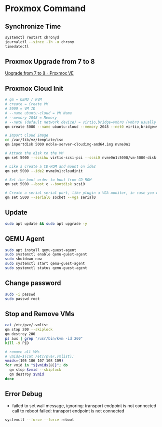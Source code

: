 # Proxmox Command

## Synchronize Time

```bash
systemctl restart chronyd
journalctl --since -1h -u chrony
timedatectl
```

## Proxmox  Upgrade from 7  to 8

[Upgrade from 7 to 8 - Proxmox VE](https://pve.proxmox.com/wiki/Upgrade_from_7_to_8)

## Proxmox Cloud Init

```bash
# qm = QEMU / KVM
# create = Create VM
# 5000 = VM ID
# --name ubuntu-cloud = VM Name
# --memory 2048 = Memory
# --net0 (default network device) = virtio,bridge=vmbr0 (vmbr0 usually is the default bridge of Proxmox)
qm create 5000 --name ubuntu-cloud --memory 2048 --net0 virtio,bridge=vmbr0 --cores 2 --description "Ubuntu 20.04 Cloud Init"

# Import Cloud Image
cd /var/lib/vz/template/iso
qm importdisk 5000 noble-server-cloudimg-amd64.img nvme0n1

# Attach the disk to the VM
qm set 5000 --scsihw virtio-scsi-pci --scsi0 nvme0n1:5000/vm-5000-disk-0.raw

# Like a create a CD-ROM and mount on ide2
qm set 5000 --ide2 nvme0n1:cloudinit

# Set the boot order to boot from CD-ROM
qm set 5000 --boot c --bootdisk scsi0

# Create a serial serial port, like plugin a VGA monitor, in case you cannot access the VM via SSH
qm set 5000 --serial0 socket --vga serial0
```

## Update

```bash
sudo apt update && sudo apt upgrade -y
```

## QEMU Agent

```sh
sudo apt install qemu-guest-agent
sudo systemctl enable qemu-guest-agent
sudo shutdown now
sudo systemctl start qemu-guest-agent
sudo systemctl status qemu-guest-agent
```

## Change password

```bash
sudo -i passwd
sudo passwd root
```

## Stop and Remove VMs

```bash
cat /etc/pve/.vmlist
qm stop 200 --skiplock
qm destroy 200
ps aux | grep "/usr/bin/kvm -id 200"
kill -9 PID

# remove all VMs
# vmids=$(cat /etc/pve/.vmlist);
vmids=(105 106 107 108 109)
for vmid in "${vmids[@]}"; do
  qm stop $vmid --skiplock
  qm destroy $vmid
done
```

## Error Debug

- failed to set wall message, ignoring: transport endpoint is not connected call to reboot failed: transport endpoint is not connected

```bash
systemctl --force --force reboot
```
